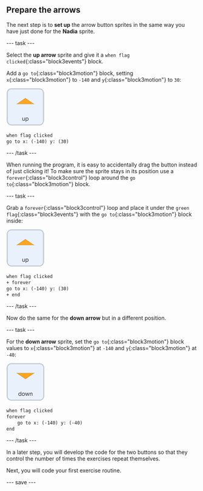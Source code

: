 ## Prepare the arrows

The next step is to **set up** the arrow button sprites in the same way you have just done for the **Nadia** sprite.

--- task ---

Select the **up arrow** sprite and give it a `when flag clicked`{:class="block3events"} block.

Add a `go to`{:class="block3motion"} block, setting `x`{:class="block3motion"} to `-140` and `y`{:class="block3motion"} to `30`:

![up arrow sprite icon](images/up_arrow_sprite.png)

```blocks3
when flag clicked
go to x: (-140) y: (30)
```

--- /task ---

When running the program, it is easy to accidentally drag the button instead of just clicking it! To make sure the sprite stays in its position use a `forever`{:class="block3control"} loop around the `go to`{:class="block3motion"} block. 

--- task ---

Grab a `forever`{:class="block3control"} loop and place it under the `green flag`{:class="block3events"} with the `go to`{:class="block3motion"} block inside:

![up arrow sprite icon](images/up_arrow_sprite.png)

```blocks3
when flag clicked
+ forever
go to x: (-140) y: (30)
+ end
```

--- /task ---

Now do the same for the **down arrow** but in a different position.

--- task ---

For the **down arrow** sprite, set the `go to`{:class="block3motion"} block values to `x`{:class="block3motion"} at `-140` and `y`{:class="block3motion"} at `-40`:

![down arrow sprite icon](images/down_arrow_sprite.png)

```blocks3
when flag clicked
forever
    go to x: (-140) y: (-40)
end
```

--- /task ---

In a later step, you will develop the code for the two buttons so that they control the number of times the exercises repeat themselves.

Next, you will code your first exercise routine.

--- save ---
